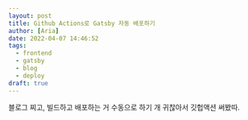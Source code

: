 ```yaml
---
layout: post
title: Github Actions로 Gatsby 자동 배포하기
author: [Aria]
date: 2022-04-07 14:46:52
tags: 
  - frontend
  - gatsby
  - blog
  - deploy
draft: true
---
```


블로그 찌고, 빌드하고 배포하는 거 수동으로 하기 개 귀찮아서 깃헙액션 써봤따.

